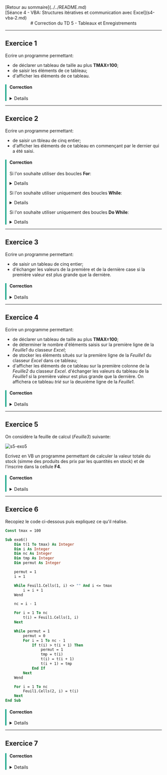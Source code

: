 <p style="text-align:left;">
    [Retour au sommaire](../../README.md)
    <span style="float:right;">
        [Séance 4 - VBA: Structures itératives et communication avec Excel](s4-vba-2.md)
    </span>
</p>

<div style="text-align:center;">
# Correction du TD 5 - Tableaux et Enregistrements
</div>

---

## Exercice 1

Ecrire un programme permettant:

* de déclarer un tableau de taille au plus **TMAX=100**;
* de saisir les éléments de ce tableau;
* d'afficher les éléments de ce tableau.

<div style="border-left:solid #17a589 4px;padding-left:10px; ">

#### Correction

<details>

```vb
Const tmax = 100

Sub Ex_1()
Dim n As Integer, i As Integer
Dim t(1 To tmax) As Double

n = InputBox("Combien de valeurs voulez-vous saisir ?")

If n <= 0 Or n > tmax Then
    MsgBox ("Erreur de saisie")
Else
    For i = 1 To n
        t(i) = InputBox("Entrez la " & i & " ème valeur du tableau")
    Next
    
    For i = 1 To n
        MsgBox ("t[" & i & "] = " & t(i))
    Next
End If
End Sub
```

</details>
</div>

---

## Exercice 2

Ecrire un programme permettant:

* de saisir un tbleau de cinq entier;
* d'afficher les éléments de ce tableau en commençant par le dernier qui a été saisi.

<div style="border-left:solid #17a589 4px;padding-left:10px; ">

#### Correction

Si l'on souhaite utiliser des boucles **For**:

<details>

```vb
Sub Ex_2()
    Dim t(1 To 5) As Integer
    Dim i As Integer

    t(1) = InputBox("Entrez le premier entier")

    For i = 2 To 5
        t(i) = InputBox("Entrez le " & i & " ème entier")
    Next i

    For i = 5 To 1 Step -1
        MsgBox ("t[" & i & "]= " & t(i))
    Next i
End Sub
```

</details>

Si l'on souhaite utiliser uniquement des boucles **While**:

<details>

```vb
Sub Ex_2()
    Dim t(1 To 5) As Integer
    Dim i As Integer

    t(1) = InputBox("Entrez le premier entier")

    i = 2
    While i <= 5
        t(i) = InputBox("Entrez le " & i & " ème entier")
        i = i + 1
    Wend

    i = 5
    While i >= 1
        MsgBox ("t[" & i & "]= " & t(i))
        i = i - 1
    Wend
End Sub
```

</details>

Si l'on souhaite utiliser uniquement des boucles **Do While**:

<details>

```vb
Sub Ex_2()
    Dim t(1 To 5) As Integer
    Dim i As Integer

    i = 1
    Do While i <= 5
        t(i) = InputBox("Entrez le " & i & " ème entier")
        i = i + 1
    Loop

    i = 5
    Do While i >= 1
        MsgBox ("t[" & i & "]= " & t(i))
        i = i - 1
    Loop
End Sub
```

</details>

</div>

---

## Exercice 3

Ecrire un programme permettant:

* de saisir un tableau de cinq entier;
* d'échanger les valeurs de la première et de la dernière case si la première valeur est plus grande que la dernière.

<div style="border-left:solid #17a589 4px;padding-left:10px; ">

#### Correction

<details>

```vb
Sub Ex_3()
    Dim t(1 To 5) As Integer
    Dim i As Integer
    Dim tmp As Integer
    t(1) = InputBox("Entrez le premier entier")

    For i = 2 To 5
    t(i) = InputBox("Entrez le " & i & " ème entier")
    Next

    ' On échange les valeurs avec une variable temporaire'
    If t(1) > t(5) Then
        tmp = t(1)
        t(1) = t(5)
        t(5) = tmp
    End If

    ' On vérifie que les valeurs ont été échangées'
    For i = 1 To 5
        MsgBox ("t[" & i & "]= " & t(i))
    Next
End Sub
```

</details>

</div>

---

## Exercice 4

Ecrire un programme permettant:

* de déclarer un tableau de taille au plus **TMAX=100**;
* de déterminer le nombre d'éléments saisis sur la première ligne de la *Feuille1* du classeur *Excel*;
* de stocker les éléments situés sur la première ligne de la *Feuille1* du classeur *Excel* dans ce tableau;
* d'afficher les éléments de ce tableau sur la première colonne de la *Feuille2* du classeur *Excel*.
d'échanger les valeurs du tableau de la *Feuille1* si la première valeur est plus grande que la dernière. On affichera ce tableau *trié* sur la deuxième ligne de la *Feuille1*.

<div style="border-left:solid #17a589 4px;padding-left:10px; ">

#### Correction

<details>

```vb
Sub Ex_4()
    Dim t(1 To tmax) As Double
    Dim i As Integer
    Dim nc As Integer
    Dim tmp As Double

    i = 1

    ' On détermine le nombre d'éléments saisis'
    While Feuil1.Cells(1, i) <> "" And i <= tmax
        i = i + 1
    Wend

    nc = i - 1

    ' On stocke les éléments dans le tableau'
    For i = 1 To nc
        t(i) = Feuil1.Cells(1, i)
    Next

    ' On affiche les éléments du tableau'
    For i = 1 To nc
        Feuil2.Cells(i, 1) = t(i)
    Next

    ' On échange les valeurs avec une variable temporaire'
    If t(1) > t(nc) Then
        tmp = t(1)
        t(1) = t(nc)
        t(nc) = tmp
    End If

    'On affiche le tableau trié'
    For i = 1 To nc
        Feuil1.Cells(2, i) = t(i)
    Next
End Sub
```

</details>

</div>

---

## Exercice 5

On considère la feuille de calcul (*Feuille3*) suivante:

![s5-exo5](screenshots/s5-exo5.png)

Ecrivez en VB un programme permettant de calculer la valeur totale du stock (simme des produits des prix par les quantités en stock) et de l'inscrire dans la cellule **F4**.

<div style="border-left:solid #17a589 4px;padding-left:10px; ">

#### Correction

<details>

```vb
Sub Ex_5()

    Dim t(1 To 5, 1 To 2) As Double
    Dim i As Integer
    Dim somme As Double

    somme = 0

    For i = 1 To 5
        t(i, 1) = Feuil3.Cells(i + 1, 2)
        t(i, 2) = Feuil3.Cells(i + 1, 3)
    Next

    For i = 1 To 5
        somme = somme + t(i, 1) * t(i, 2)
    Next
    Feuil3.Cells(4, 6) = Format(somme, "# €")
End Sub

```

</details>

</div>

---

## Exercice 6

Recopiez le code ci-dessous puis expliquez ce qu'il réalise.

```vb
Const tmax = 100

Sub exo6()
    Dim t(1 To tmax) As Integer
    Dim i As Integer
    Dim nc As Integer
    Dim tmp As Integer
    Dim permut As Integer

    permut = 1
    i = 1

    While Feuil1.Cells(1, i) <> "" And i <= tmax
        i = i + 1
    Wend

    nc = i - 1

    For i = 1 To nc
        t(i) = Feuil1.Cells(1, i)
    Next

    While permut = 1
        permut = 0
        For i = 1 To nc - 1
            If t(i) > t(i + 1) Then
                permut = 1
                tmp = t(i)
                t(i) = t(i + 1)
                t(i + 1) = tmp
            End If
        Next
    Wend

    For i = 1 To nc
        Feuil1.Cells(2, i) = t(i)
    Next
End Sub

```

<div style="border-left:solid #17a589 4px;padding-left:10px; ">

#### Correction

<details>

Le programme ci-dessus permet de trier un tableau de nombres entiers en ordre croissant.

</details>

</div>

---

## Exercice 7


<div style="border-left:solid #17a589 4px;padding-left:10px; ">

#### Correction

<details>

Créer une liste de chaînes de caractères comportant les éléments "Le ", "printemps", "arrive."

Ecrire ensuite une procédure affichant, à l'aide de la liste, la phrase: "Le printemps arrive".

```vb
Sub Ex_7()
    Dim l As Variant, phrase As String, i As Integer
    l = Array("Le", "printemps", "arrive")
    phrase = ""
    For i = 0 To 2
        phrase = phrase & Space(1) & l(i)
    Next i
    MsgBox phrase
End Sub
```

</details>

</div>
